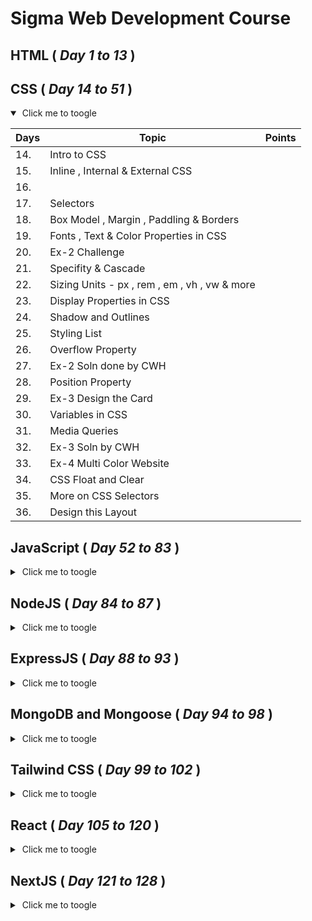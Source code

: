 # Sigma Web Development Course

## HTML ( *Day 1 to 13* )



## CSS ( *Day 14 to 51* )
<details markdown='1' open>
    <summary>&nbsp;Click me to toogle</summary>

|Days | Topic        | Points |
| --- |  ---         | ----- |
| 14. | Intro to CSS |        |
| 15. | Inline , Internal & External CSS |        |
| 16. | | |
| 17. |  Selectors | |
| 18. |  Box Model , Margin , Paddling & Borders | |
| 19. | Fonts , Text & Color Properties in CSS | |
| 20. | Ex-2 Challenge | |
| 21. |  Specifity & Cascade | |
| 22. | Sizing Units - px , rem , em , vh , vw & more | |
| 23. | Display Properties in CSS | |
| 24. | Shadow and Outlines ||
| 25. | Styling List | |
| 26. | Overflow Property | |
| 27. | Ex-2 Soln done by CWH | |
| 28. | Position Property | |
| 29. | Ex-3 Design the Card | |
| 30. | Variables in CSS | |
| 31. | Media Queries | |
| 32. | Ex-3 Soln by CWH | |
| 33. | Ex-4 Multi Color Website | |
| 34. | CSS Float and Clear | |
| 35. | More on CSS Selectors| |
| 36. | Design this Layout | |

</details>



## JavaScript ( *Day 52 to 83* )
<details >
    <summary>&nbsp;Click me to toogle</summary>

| Days   | Topic        | Points |
| ---    |  ---         | -----  |
| 54. | Introduction to Javascript||
| 55. | Variables and Datatype | |
| 56. | Conditionals & Expressions | |
| 57. | Loops | |
| 58. | Functions | |
| 59. | Exercise - Faulty Calculator||
| 60. | Strings | |
| 61. | Ex9 - Faulty Calculator Soln by CWH ||
| 62. | Ex10 - Business Name Generator||
| 63. | Arrays ||
| 64. | Ex-10 Business Name Generator Soln by CWH||
| 65. | Ex-11 Factorial ||
| 66. | DOM (Document Object Model) | |
| 67. | Dom Children , Parent , Siblings Node ||
| 68. | Walking the Dom ||
| 69. | Ex-11 Factorial solution by CWH||
| 70. | Ex-12 DOM |
| 71. | DOM Inserting and Removing ||
| 72. | Ex-12 Dom Solution by CWH ||
| 73. | Ex-13 Dynamic Card ||
| 74. | Events , Event Bubbling , SetInterval & setTimeout |
| 75. | Callback & Promises ||
| 76. | Async Await ||
| 77. | Ex-13 Card Sol by CWH ||
| 78. | Ex- 14 Hacker's Terminal ||
| 79. | Tru , Catch & Error Handling ||
| 80. | Class & Object ||
| 81. | Ex-14 Hacker's Terminal Soln by CWH ||
| 82. | Advance Javascript||
| 83. | Javascript Interview Questions ||

</details>

## NodeJS ( *Day 84 to 87* )

<details >
    <summary>&nbsp;Click me to toogle</summary>

| Days   | Topic        | Points |
| ---    |  ---         | -----  |
| 85. | Nodejs & Npm(Node Package Manager)||
| 86. | Common JS vs EchmaScript Modules ||
| 87. | Working with Files(fs module)||

</details> 

## ExpressJS ( *Day 88 to 93* )
<details >
    <summary>&nbsp;Click me to toogle</summary>

| Days   | Topic        | Points |
| ---    |  ---         | -----  |
| 88. | Introduction to ExpressJS||
| 89. | Response , Request Router in Express ||
| 90. | Middlewares in ExpressJS ||
| 91. | Ex-15 Clear the Cutter ||
| 92. | Ejs template Engine in ExpressJS ||
| 93. | Ex-15 Clear the cutter soln by CWH ||

</details> 

## MongoDB and Mongoose ( *Day 94 to 98* )
<details >
    <summary>&nbsp;Click me to toogle</summary>

| Days   | Topic        | Points |
| ---    |  ---         | -----  |
| 94. | Installing MongoDB & MongoDB Compass||
| 95. | Crud Operation in MongoDB ||
| 96. | Installing Mongoose & Using it with Express || 
| 97. | Ex-16 Dummy Data Generator ||
| 98. | Ex- 16 Soln Dummy Data Generator by CWH ||

</details>


## Tailwind CSS ( *Day 99 to 102* )

<details >
    <summary>&nbsp;Click me to toogle</summary>

| Days   | Topic        | Points |
| ---    |  ---         | -----  |
| 98. | Tailwind CSS||
| 100. | Ex-17 Design a Layout||
| 101. | X Clone using Tailwind CSS ||
</details>

## React ( *Day 105 to 120* )
<details >
    <summary>&nbsp;Click me to toogle</summary>

| Days   | Topic        | Points |
| ---    |  ---         | -----  |
| 105. | Intro to React & Why we use React ? ||
| 106. | Components, Props and JSX ||
| 107. | Hooks and State ||
| 108. | useEffect Hook ||
| 109. | useRef Hook ||
| 110. | Conditional Rendering and Rendering Lists ||
| 111. | Ex-18 Display the Cards ||
| 112. | Handling Events in React ||
| 113. | Ex-18 Solution by CWH ||
| 114. | Todo List App ||
| 115. | React Router (Routing in React)||
| 116. | useContext Hook ||
| 117. | useMemo Hook ||
| 118. | useCallback Hook ||
| 119. | Handling Forms ||
| 120. | Redux ||


</details>

## NextJS ( *Day 121 to 128* )
<details >
    <summary>&nbsp;Click me to toogle</summary>

| Days   | Topic        | Points |
| ---    |  ---         | -----  |
| 121. | Intro to NextJS ||
| 122. | Server Components in NextJS ||
| 123. | Script Link Image Component ||
| 124. | Server Actions ||
| 125. | Middleware in NextJS ||
| 126. | Creating Apis in NextJS ||
| 127. | Auth.js authentication in NextJS||
| 128. | Dynamic Routes in NextJS ||
| 129. | Layout In NextJS ||

</details>